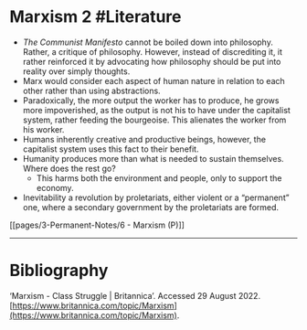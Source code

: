 # Marxism 2 #Literature 
- *The Communist Manifesto* cannot be boiled down into philosophy. Rather, a critique of philosophy. However, instead of discrediting it, it rather reinforced it by advocating how philosophy should be put into reality over simply thoughts.
- Marx would consider each aspect of human nature in relation to each other rather than using abstractions.
- Paradoxically, the more output the worker has to produce, he grows more impoverished, as the output is not his to have under the capitalist system, rather feeding the bourgeoise. This alienates the worker from his worker.
- Humans inherently creative and productive beings, however, the capitalist system uses this fact to their benefit.
- Humanity produces more than what is needed to sustain themselves. Where does the rest go?
	- This harms both the environment and people, only to support the economy.
- Inevitability a revolution by proletariats, either violent or a “permanent” one, where a secondary government by the proletariats are formed.

[[pages/3-Permanent-Notes/6 - Marxism (P)]]

---
# Bibliography
‘Marxism - Class Struggle | Britannica’. Accessed 29 August 2022. [https://www.britannica.com/topic/Marxism](https://www.britannica.com/topic/Marxism).